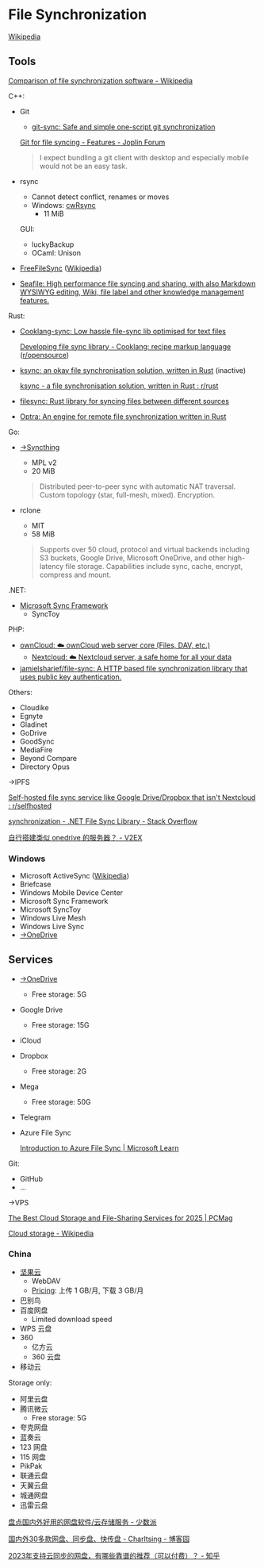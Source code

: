 # File Synchronization
[Wikipedia](https://en.wikipedia.org/wiki/File_synchronization)

## Tools
[Comparison of file synchronization software - Wikipedia](https://en.wikipedia.org/wiki/Comparison_of_file_synchronization_software)

C++:
- Git
  - [git-sync: Safe and simple one-script git synchronization](https://github.com/simonthum/git-sync)

  [Git for file syncing - Features - Joplin Forum](https://discourse.joplinapp.org/t/git-for-file-syncing/9474)
  > I expect bundling a git client with desktop and especially mobile would not be an easy task.

- rsync
  - Cannot detect conflict, renames or moves
  - Windows: [cwRsync](https://itefix.net/cwrsync)
    - 11 MiB

  GUI:
  - luckyBackup
  - OCaml: Unison

- [FreeFileSync](https://freefilesync.org/) ([Wikipedia](https://en.wikipedia.org/wiki/FreeFileSync))
- [Seafile: High performance file syncing and sharing, with also Markdown WYSIWYG editing, Wiki, file label and other knowledge management features.](https://github.com/haiwen/seafile)

Rust:
- [Cooklang-sync: Low hassle file-sync lib optimised for text files](https://github.com/cooklang/cooklang-sync)

  [Developing file sync library - Cooklang: recipe markup language](https://cooklang.org/blog/06-developing-file-sync-library/) ([r/opensource](https://www.reddit.com/r/opensource/comments/1h9jai4/developing_a_filesync_library/))

- [ksync: an okay file synchronisation solution, written in Rust](https://github.com/jcbsnclr/ksync) (inactive)

  [ksync - a file synchronisation solution, written in Rust : r/rust](https://www.reddit.com/r/rust/comments/15gns3t/ksync_a_file_synchronisation_solution_written_in/)

- [filesync: Rust library for syncing files between different sources](https://github.com/mistodon/filesync)
- [Optra: An engine for remote file synchronization written in Rust](https://github.com/dyule/optra)

Go:
- [→Syncthing](Syncthing.md)
  - MPL v2
  - 20 MiB

  > Distributed peer-to-peer sync with automatic NAT traversal. Custom topology (star, full-mesh, mixed). Encryption.

- rclone
  - MIT
  - 58 MiB

  > Supports over 50 cloud, protocol and virtual backends including S3 buckets, Google Drive, Microsoft OneDrive, and other high-latency file storage. Capabilities include sync, cache, encrypt, compress and mount.

.NET:
- [Microsoft Sync Framework](https://learn.microsoft.com/en-us/previous-versions/sql/synchronization/mt490616(v=msdn.10)?redirectedfrom=MSDN)
  - SyncToy

PHP:
- [ownCloud: :cloud: ownCloud web server core (Files, DAV, etc.)](https://github.com/owncloud/core)
  - [Nextcloud: ☁️ Nextcloud server, a safe home for all your data](https://github.com/nextcloud/server)
- [jamielsharief/file-sync: A HTTP based file synchronization library that uses public key authentication.](https://github.com/jamielsharief/file-sync)

Others:
- Cloudike
- Egnyte
- Gladinet
- GoDrive
- GoodSync
- MediaFire
- Beyond Compare
- Directory Opus

→IPFS

[Self-hosted file sync service like Google Drive/Dropbox that isn't Nextcloud : r/selfhosted](https://www.reddit.com/r/selfhosted/comments/wzjuqk/selfhosted_file_sync_service_like_google/)

[synchronization - .NET File Sync Library - Stack Overflow](https://stackoverflow.com/questions/150397/net-file-sync-library)

[自行搭建类似 onedrive 的服务器？ - V2EX](https://www.v2ex.com/t/824080)

### Windows
- Microsoft ActiveSync ([Wikipedia](https://en.wikipedia.org/wiki/ActiveSync))
- Briefcase
- Windows Mobile Device Center
- Microsoft Sync Framework
- Microsoft SyncToy
- Windows Live Mesh
- Windows Live Sync
- [→OneDrive](OneDrive.md)

## Services
- [→OneDrive](OneDrive.md)
  - Free storage: 5G
- Google Drive
  - Free storage: 15G
- iCloud
- Dropbox
  - Free storage: 2G
- Mega
  - Free storage: 50G
- Telegram
- Azure File Sync

  [Introduction to Azure File Sync | Microsoft Learn](https://learn.microsoft.com/en-us/azure/storage/file-sync/file-sync-introduction)

Git:
- GitHub
- ...

→VPS

[The Best Cloud Storage and File-Sharing Services for 2025 | PCMag](https://www.pcmag.com/picks/the-best-cloud-storage-and-file-sharing-services)

[Cloud storage - Wikipedia](https://en.wikipedia.org/wiki/Cloud_storage)

### China
- [坚果云](https://www.jianguoyun.com/)
  - WebDAV
  - [Pricing](https://www.jianguoyun.com/s/pricing): 上传 1 GB/月, 下载 3 GB/月
- 巴别鸟
- 百度网盘
  - Limited download speed
- WPS 云盘
- 360
  - 亿方云
  - 360 云盘
- 移动云

Storage only:
- 阿里云盘
- 腾讯微云
  - Free storage: 5G
- 夸克网盘
- 蓝奏云
- 123 网盘
- 115 网盘
- PikPak
- 联通云盘
- 天翼云盘
- 城通网盘
- 迅雷云盘

[盘点国内外好用的网盘软件/云存储服务 - 少数派](https://sspai.com/post/77602)

[国内外30多款网盘、同步盘、快传盘 - Charltsing - 博客园](https://www.cnblogs.com/Charltsing/p/18290832/OnlineDisk)

[2023年支持云同步的网盘，有哪些靠谱的推荐（可以付费）？ - 知乎](https://www.zhihu.com/question/515399277)
